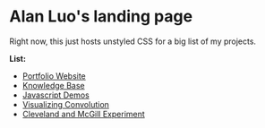 # Alan Luo's landing page

Right now, this just hosts unstyled CSS for a big list of my projects.

**List:**

 - [Portfolio Website](http://alanluo.com/)
 - [Knowledge Base](http://docs.alanluo.com/)
 - [Javascript Demos](https://alan-luo.github.io/demos/)
 - [Visualizing Convolution](https://alan-luo.github.io/convolution/)
 - [Cleveland and McGill Experiment](https://alan-luo.github.io/clevelandmcgillturk/)